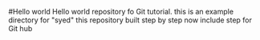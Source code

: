 #Hello world
Hello world repository fo Git tutorial.
this is an example directory for "syed"
this repository built step by step
now include step for Git hub
